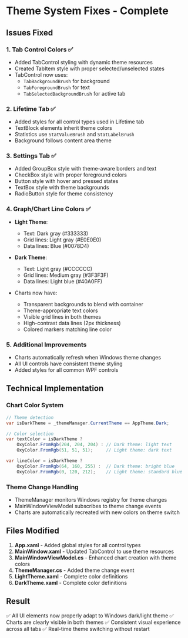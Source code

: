 # Theme System Fixes - Complete

## Issues Fixed

### 1. Tab Control Colors ✅
- Added TabControl styling with dynamic theme resources
- Created TabItem style with proper selected/unselected states
- TabControl now uses:
  - `TabBackgroundBrush` for background
  - `TabForegroundBrush` for text
  - `TabSelectedBackgroundBrush` for active tab

### 2. Lifetime Tab ✅
- Added styles for all control types used in Lifetime tab
- TextBlock elements inherit theme colors
- Statistics use `StatValueBrush` and `StatLabelBrush`
- Background follows content area theme

### 3. Settings Tab ✅
- Added GroupBox style with theme-aware borders and text
- CheckBox style with proper foreground colors
- Button style with hover and pressed states
- TextBox style with theme backgrounds
- RadioButton style for theme consistency

### 4. Graph/Chart Line Colors ✅
- **Light Theme**:
  - Text: Dark gray (#333333)
  - Grid lines: Light gray (#E0E0E0)
  - Data lines: Blue (#0078D4)
  
- **Dark Theme**:
  - Text: Light gray (#CCCCCC)
  - Grid lines: Medium gray (#3F3F3F)
  - Data lines: Light blue (#40A0FF)

- Charts now have:
  - Transparent backgrounds to blend with container
  - Theme-appropriate text colors
  - Visible grid lines in both themes
  - High-contrast data lines (2px thickness)
  - Colored markers matching line color

### 5. Additional Improvements
- Charts automatically refresh when Windows theme changes
- All UI controls have consistent theme styling
- Added styles for all common WPF controls

## Technical Implementation

### Chart Color System
```csharp
// Theme detection
var isDarkTheme = _themeManager.CurrentTheme == AppTheme.Dark;

// Color selection
var textColor = isDarkTheme ? 
    OxyColor.FromRgb(204, 204, 204) : // Dark theme: light text
    OxyColor.FromRgb(51, 51, 51);     // Light theme: dark text

var lineColor = isDarkTheme ? 
    OxyColor.FromRgb(64, 160, 255) :  // Dark theme: bright blue
    OxyColor.FromRgb(0, 120, 212);    // Light theme: standard blue
```

### Theme Change Handling
- ThemeManager monitors Windows registry for theme changes
- MainWindowViewModel subscribes to theme change events
- Charts are automatically recreated with new colors on theme switch

## Files Modified

1. **App.xaml** - Added global styles for all control types
2. **MainWindow.xaml** - Updated TabControl to use theme resources
3. **MainWindowViewModel.cs** - Enhanced chart creation with theme colors
4. **ThemeManager.cs** - Added theme change event
5. **LightTheme.xaml** - Complete color definitions
6. **DarkTheme.xaml** - Complete color definitions

## Result
✅ All UI elements now properly adapt to Windows dark/light theme
✅ Charts are clearly visible in both themes
✅ Consistent visual experience across all tabs
✅ Real-time theme switching without restart